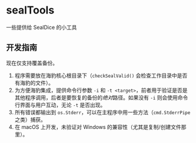 # sealTools
 一些提供给 SealDice 的小工具

## 开发指南
现在仅支持覆盖备份。

1. 程序需要放在海豹核心根目录下（`checkSealValid()` 会检查工作目录中是否有海豹的文件）。
2. 为方便海豹集成，提供命令行参数 `-i` 和 `-t <target>`，前者用于验证是否是其他程序调用，后者是要恢复的备份的*绝对*路径。如果没有 `-i` 则会使用命令行界面与用户互动，无论 `-t` 是否出现。
3. 所有错误都输出到 `os.Stderr`，可以在主程序中用一些方法（`cmd.StderrPipe`之类）捕获。
4. 在 macOS 上开发，未验证对 Windows 的兼容性（尤其是复制/创建文件那里）。